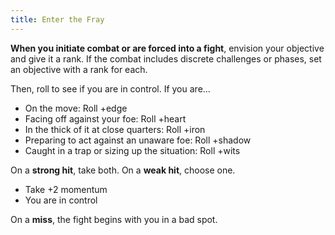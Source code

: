 ```yaml
---
title: Enter the Fray
---
```


**When you initiate combat or are forced into a fight**, envision your objective and give it a rank. If the combat includes discrete challenges or phases, set an objective with a rank for each.

Then, roll to see if you are in control. If you are...

- On the move: Roll +edge
- Facing off against your foe: Roll +heart
- In the thick of it at close quarters: Roll +iron
- Preparing to act against an unaware foe: Roll +shadow
- Caught in a trap or sizing up the situation: Roll +wits

On a **strong hit**, take both. On a **weak hit**, choose one.

- Take +2 momentum
- You are in control

On a **miss**, the fight begins with you in a bad spot.
